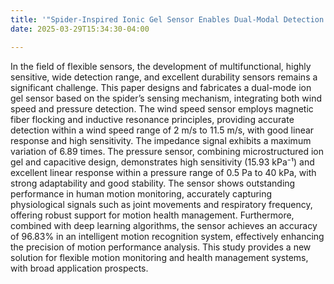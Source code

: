 ```yaml
---
title: '"Spider-Inspired Ionic Gel Sensor Enables Dual-Modal Detection of Force and Velocity" was published in ACS Sensors'
date: 2025-03-29T15:34:30-04:00

---
```


In the field of flexible sensors, the development of multifunctional, highly sensitive, wide detection range, and excellent durability sensors remains a significant challenge. This paper designs and fabricates a dual-mode ion gel sensor based on the spider’s sensing mechanism, integrating both wind speed and pressure detection. The wind speed sensor employs magnetic fiber flocking and inductive resonance principles, providing accurate detection within a wind speed range of 2 m/s to 11.5 m/s, with good linear response and high sensitivity. The impedance signal exhibits a maximum variation of 6.89 times. The pressure sensor, combining microstructured ion gel and capacitive design, demonstrates high sensitivity (15.93 kPa⁻¹) and excellent linear response within a pressure range of 0.5 Pa to 40 kPa, with strong adaptability and good stability. The sensor shows outstanding performance in human motion monitoring, accurately capturing physiological signals such as joint movements and respiratory frequency, offering robust support for motion health management. Furthermore, combined with deep learning algorithms, the sensor achieves an accuracy of 96.83% in an intelligent motion recognition system, effectively enhancing the precision of motion performance analysis. This study provides a new solution for flexible motion monitoring and health management systems, with broad application prospects.